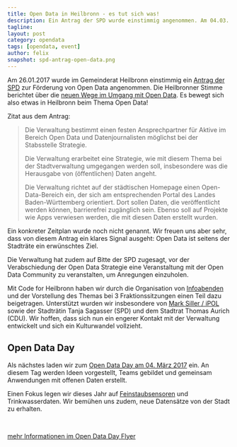 ```yaml
---
title: Open Data in Heilbronn - es tut sich was!
description: Ein Antrag der SPD wurde einstimmig angenommen. Am 04.03. lädt Code for Heilbronn zum Open Data Day ein
tagline:
layout: post
category: opendata
tags: [opendata, event]
author: felix
snapshot: spd-antrag-open-data.png
---
```


Am 26.01.2017 wurde im Gemeinderat Heilbronn einstimmig ein [Antrag der SPD](https://gemeinderat.stadt-heilbronn.de/Drucksachen/2017/Gemeinderat/2601_2016/_files/Drucks_018.pdf) zur Förderung von Open Data angenommen.
Die Heilbronner Stimme berichtet über die [neuen Wege im Umgang mit Open Data](http://www.stimme.de/heilbronn/nachrichten/stadt/hn/hn/Neue-Wege-im-Umgang-mit-Daten;art132095,3787733). Es bewegt sich also etwas in Heilbronn beim Thema Open Data! 

Zitat aus dem Antrag:

> Die Verwaltung bestimmt einen festen Ansprechpartner für Aktive im Bereich Open Data und
  Datenjournalisten möglichst bei der Stabsstelle Strategie.
>  
> Die Verwaltung erarbeitet eine Strategie, wie mit diesem Thema bei der Stadtverwaltung umgegangen
  werden soll, insbesondere was die Herausgabe von (öffentlichen) Daten angeht.
> 
> Die Verwaltung richtet auf der städtischen Homepage einen Open-Data-Bereich ein, der sich am
  entsprechenden Portal des Landes Baden-Württemberg orientiert. Dort sollen Daten, die veröffentlicht
  werden können, barrierefrei zugänglich sein. Ebenso soll auf Projekte wie Apps verwiesen
  werden, die mit diesen Daten erstellt wurden. 

Ein konkreter Zeitplan wurde noch nicht genannt. Wir freuen uns aber sehr, dass von diesem Antrag ein klares Signal ausgeht: Open Data ist seitens der Stadträte ein erwünschtes Ziel. 

Die Verwaltung hat zudem auf Bitte der SPD zugesagt, vor der Verabschiedung der Open Data Strategie eine Veranstaltung mit der Open Data Community zu veranstalten, um Anregungen einzuholen.

Mit Code for Heilbronn haben wir durch die Organisation von [Infoabenden](http://blog.opendatalab.de/opendata/2015/06/23/open-data-kickoff) und der Vorstellung des Themas bei 3 Fraktionssitzungen einen Teil dazu beigetragen. Unterstützt wurden wir insbesondere von [Mark Siller / iPOL](http://www.i-pol.com/) sowie der Stadträtin Tanja Sagasser (SPD) und dem Stadtrat Thomas Aurich (CDU). Wir hoffen, dass sich nun ein engerer Kontakt mit der Verwaltung entwickelt und sich ein Kulturwandel vollzieht. 

## Open Data Day

Als nächstes laden wir zum [Open Data Day am 04. März 2017](https://www.meetup.com/de-DE/codeforhn/events/237046362/) ein. An diesem Tag werden Ideen vorgestellt, Teams gebildet und gemeinsam Anwendungen mit offenen Daten erstellt.

Einen Fokus legen wir dieses Jahr auf [Feinstaubsensoren](http://luftdaten.info/) und Trinkwasserdaten. Wir bemühen uns zudem, neue Datensätze von der Stadt zu erhalten.

<br>

 <object data="/assets/OpenDataDay2017.pdf" type="application/pdf" width="100%" height="800px"> 
  <p><a href="/assets/OpenDataDay2017.pdf">mehr Informationen im Open Data Day Flyer</a></p>  
 </object>